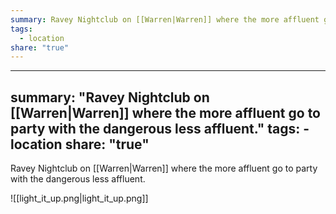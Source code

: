 ```yaml
---
summary: Ravey Nightclub on [[Warren|Warren]] where the more affluent go to party with the dangerous less affluent.
tags:
  - location
share: "true"
---
```

---
summary: "Ravey Nightclub on [[Warren|Warren]] where the more affluent go to party with the dangerous less affluent."
tags:
    - location
share: "true"
---

Ravey Nightclub on [[Warren|Warren]] where the more affluent go to party with the dangerous less affluent.

![[light_it_up.png|light_it_up.png]]
